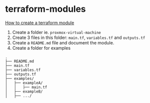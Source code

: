 # terraform-modules

[How to create a terraform module](https://developer.hashicorp.com/terraform/language/modules/develop)

1. Create a folder ie. `proxmox-virtual-machine`
2. Create 3 files in this folder: `main.tf`, `variables.tf` and `outputs.tf`
3. Create a `README.md` file and document the module.
4. Create a folder for examples

```
.
├── README.md
├── main.tf
├── variables.tf
├── outputs.tf
├── examples/
│   ├── exampleA/
│   │   ├── main.tf
│   ├── exampleB/
│   ├── .../
```


